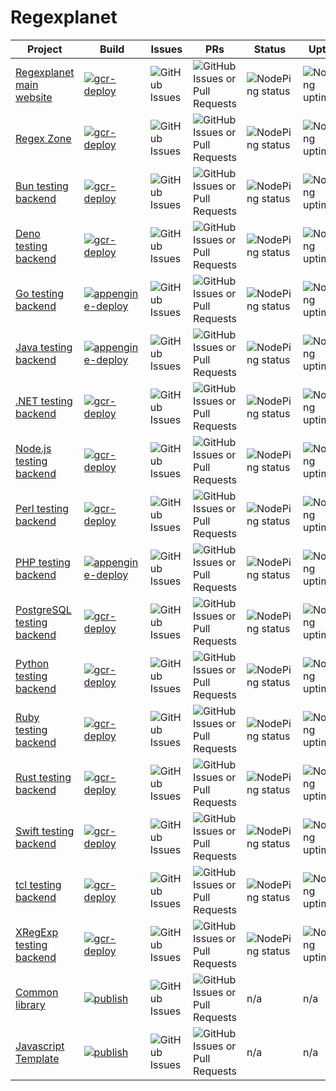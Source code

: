 # Regexplanet 

| Project | Build | Issues | PRs | Status | Uptime | Source |
|---------|-------|--------|-----|--------|--------|--------|
| [Regexplanet main website](https://www.regexplanet.com/) | [![gcr-deploy](https://github.com/regexplanet/regexplanet-next/actions/workflows/gcr-deploy.yaml/badge.svg)](https://github.com/regexplanet/regexplanet-next/actions/workflows/gcr-deploy.yaml) | ![GitHub Issues](https://img.shields.io/github/issues/regexplanet/regexplanet-next) | ![GitHub Issues or Pull Requests](https://img.shields.io/github/issues-pr/regexplanet/regexplanet-next) | ![NodePing status](https://img.shields.io/nodeping/status/e6od3bui-a5wl-49ff-8698-0cbtjc52rqw1) | ![NodePing uptime](https://img.shields.io/nodeping/uptime/e6od3bui-a5wl-49ff-8698-0cbtjc52rqw1) | [source](https://github.com/regexplanet/regexplanet-next) |
| [Regex Zone](https://www.regex.zone/) | [![gcr-deploy](https://github.com/regexplanet/regex-zone/actions/workflows/gcr-deploy.yaml/badge.svg)](https://github.com/regexplanet/regex-zone/actions/workflows/gcr-deploy.yaml) | ![GitHub Issues](https://img.shields.io/github/issues/regexplanet/regex-zone) | ![GitHub Issues or Pull Requests](https://img.shields.io/github/issues-pr/regexplanet/regex-zone) | ![NodePing status](https://img.shields.io/nodeping/status/e6od3bui-a5wl-49ff-8698-0cbtjc52rqw1) | ![NodePing uptime](https://img.shields.io/nodeping/uptime/e6od3bui-a5wl-49ff-8698-0cbtjc52rqw1) | [source](https://github.com/regexplanet/regex-zone) |
| [Bun testing backend](https://www.regexplanet.com/advanced/bun/index.html) | [![gcr-deploy](https://github.com/regexplanet/regexplanet-bun/actions/workflows/gcr-deploy.yaml/badge.svg)](https://github.com/regexplanet/regexplanet-bun/actions/workflows/gcr-deploy.yaml) | ![GitHub Issues](https://img.shields.io/github/issues/regexplanet/regexplanet-bun) | ![GitHub Issues or Pull Requests](https://img.shields.io/github/issues-pr/regexplanet/regexplanet-bun) | ![NodePing status](https://img.shields.io/nodeping/status/iajucfo0-kq0e-47ql-82sk-xoji0l2ejmfw) | ![NodePing uptime](https://img.shields.io/nodeping/uptime/iajucfo0-kq0e-47ql-82sk-xoji0l2ejmfw) | [source](https://github.com/regexplanet/regexplanet-bun) |
| [Deno testing backend](https://www.regexplanet.com/advanced/deno/index.html) | [![gcr-deploy](https://github.com/regexplanet/regexplanet-deno/actions/workflows/gcr-deploy.yaml/badge.svg)](https://github.com/regexplanet/regexplanet-deno/actions/workflows/gcr-deploy.yaml) | ![GitHub Issues](https://img.shields.io/github/issues/regexplanet/regexplanet-deno) | ![GitHub Issues or Pull Requests](https://img.shields.io/github/issues-pr/regexplanet/regexplanet-deno) | ![NodePing status](https://img.shields.io/nodeping/status/9z4pmj0b-ve3m-42s9-8s07-6c53rlel69iy) | ![NodePing uptime](https://img.shields.io/nodeping/uptime/9z4pmj0b-ve3m-42s9-8s07-6c53rlel69iy) | [source](https://github.com/regexplanet/regexplanet-deno) |
| [Go testing backend](https://www.regexplanet.com/advanced/go/index.html) | [![appengine-deploy](https://github.com/regexplanet/regexplanet-golang/actions/workflows/appengine-deploy.yaml/badge.svg)](https://github.com/regexplanet/regexplanet-golang/actions/workflows/appengine-deploy.yaml) | ![GitHub Issues](https://img.shields.io/github/issues/regexplanet/regexplanet-golang) | ![GitHub Issues or Pull Requests](https://img.shields.io/github/issues-pr/regexplanet/regexplanet-golang) | ![NodePing status](https://img.shields.io/nodeping/status/cvdmibs4-lyts-48bp-8l93-a4y3ihfrkncc) | ![NodePing uptime](https://img.shields.io/nodeping/uptime/cvdmibs4-lyts-48bp-8l93-a4y3ihfrkncc) | [source](https://github.com/regexplanet/regexplanet-golang) |
| [Java testing backend](https://www.regexplanet.com/advanced/java/index.html) | [![appengine-deploy](https://github.com/regexplanet/regexplanet-java/actions/workflows/appengine-deploy.yaml/badge.svg)](https://github.com/regexplanet/regexplanet-java/actions/workflows/appengine-deploy.yaml) | ![GitHub Issues](https://img.shields.io/github/issues/regexplanet/regexplanet-java) | ![GitHub Issues or Pull Requests](https://img.shields.io/github/issues-pr/regexplanet/regexplanet-java) | ![NodePing status](https://img.shields.io/nodeping/status/m84cfhq9-gk43-44r5-8mih-syzu6vp45tuk) | ![NodePing uptime](https://img.shields.io/nodeping/uptime/m84cfhq9-gk43-44r5-8mih-syzu6vp45tuk) | [source](https://github.com/regexplanet/regexplanet-java) |
| [.NET testing backend](https://www.regexplanet.com/advanced/dotnet/index.html) | [![gcr-deploy](https://github.com/regexplanet/regexplanet-dotnet/actions/workflows/gcr-deploy.yaml/badge.svg)](https://github.com/regexplanet/regexplanet-dotnet/actions/workflows/gcr-deploy.yaml) | ![GitHub Issues](https://img.shields.io/github/issues/regexplanet/regexplanet-dotnet) | ![GitHub Issues or Pull Requests](https://img.shields.io/github/issues-pr/regexplanet/regexplanet-dotnet) | ![NodePing status](https://img.shields.io/nodeping/status/9z4pmj0b-ve3m-42s9-8s07-6c53rlel69iy) | ![NodePing uptime](https://img.shields.io/nodeping/uptime/9z4pmj0b-ve3m-42s9-8s07-6c53rlel69iy) | [source](https://github.com/regexplanet/regexplanet-dotnet) |
| [Node.js testing backend](https://www.regexplanet.com/advanced/nodejs/index.html) | [![gcr-deploy](https://github.com/regexplanet/regexplanet-nodejs/actions/workflows/gcr-deploy.yaml/badge.svg)](https://github.com/regexplanet/regexplanet-nodejs/actions/workflows/gcr-deploy.yaml) | ![GitHub Issues](https://img.shields.io/github/issues/regexplanet/regexplanet-nodejs) | ![GitHub Issues or Pull Requests](https://img.shields.io/github/issues-pr/regexplanet/regexplanet-nodejs) | ![NodePing status](https://img.shields.io/nodeping/status/9z4pmj0b-ve3m-42s9-8s07-6c53rlel69iy) | ![NodePing uptime](https://img.shields.io/nodeping/uptime/9z4pmj0b-ve3m-42s9-8s07-6c53rlel69iy) | [source](https://github.com/regexplanet/regexplanet-nodejs) |
| [Perl testing backend](https://www.regexplanet.com/advanced/perl/index.html) | [![gcr-deploy](https://github.com/regexplanet/regexplanet-perl-cgi/actions/workflows/gcr-deploy.yaml/badge.svg)](https://github.com/regexplanet/regexplanet-perl-cgi/actions/workflows/gcr-deploy.yaml) | ![GitHub Issues](https://img.shields.io/github/issues/regexplanet/regexplanet-perl-cgi) | ![GitHub Issues or Pull Requests](https://img.shields.io/github/issues-pr/regexplanet/regexplanet-perl-cgi) | ![NodePing status](https://img.shields.io/nodeping/status/gkh86985-3ae2-4w7b-8opi-il8pki62v1ie) | ![NodePing uptime](https://img.shields.io/nodeping/uptime/gkh86985-3ae2-4w7b-8opi-il8pki62v1ie) | [source](https://github.com/regexplanet/regexplanet-perl-cgi) |
| [PHP testing backend](https://www.regexplanet.com/advanced/php/index.html) | [![appengine-deploy](https://github.com/regexplanet/regexplanet-php/actions/workflows/appengine-deploy.yaml/badge.svg)](https://github.com/regexplanet/regexplanet-php/actions/workflows/appengine-deploy.yaml) | ![GitHub Issues](https://img.shields.io/github/issues/regexplanet/regexplanet-php) | ![GitHub Issues or Pull Requests](https://img.shields.io/github/issues-pr/regexplanet/regexplanet-php) | ![NodePing status](https://img.shields.io/nodeping/status/tv5izwkj-w7m2-4epk-8l9i-2z8y36h0o1n1) | ![NodePing uptime](https://img.shields.io/nodeping/uptime/tv5izwkj-w7m2-4epk-8l9i-2z8y36h0o1n1) | [source](https://github.com/regexplanet/regexplanet-php) |
| [PostgreSQL testing backend](https://www.regexplanet.com/advanced/postgresql/index.html) | [![gcr-deploy](https://github.com/regexplanet/regexplanet-postgresql/actions/workflows/gcr-deploy.yaml/badge.svg)](https://github.com/regexplanet/regexplanet-postgresql/actions/workflows/gcr-deploy.yaml) | ![GitHub Issues](https://img.shields.io/github/issues/regexplanet/regexplanet-postgresql) | ![GitHub Issues or Pull Requests](https://img.shields.io/github/issues-pr/regexplanet/regexplanet-postgresql) | ![NodePing status](https://img.shields.io/nodeping/status/43ytdj0n-jeiu-4zta-8ptc-wr7xmxztp5i8) | ![NodePing uptime](https://img.shields.io/nodeping/uptime/43ytdj0n-jeiu-4zta-8ptc-wr7xmxztp5i8) | [source](https://github.com/regexplanet/regexplanet-postgresql) |
| [Python testing backend](https://www.regexplanet.com/advanced/python/index.html) | [![gcr-deploy](https://github.com/regexplanet/regexplanet-python3/actions/workflows/gcr-deploy.yaml/badge.svg)](https://github.com/regexplanet/regexplanet-python3/actions/workflows/gcr-deploy.yaml) | ![GitHub Issues](https://img.shields.io/github/issues/regexplanet/regexplanet-python3) | ![GitHub Issues or Pull Requests](https://img.shields.io/github/issues-pr/regexplanet/regexplanet-python3) | ![NodePing status](https://img.shields.io/nodeping/status/15fanuwl-znir-46nz-8542-fzsk4fg3zrvg) | ![NodePing uptime](https://img.shields.io/nodeping/uptime/15fanuwl-znir-46nz-8542-fzsk4fg3zrvg) | [source](https://github.com/regexplanet/regexplanet-python3) |
| [Ruby testing backend](https://www.regexplanet.com/advanced/ruby/index.html) | [![gcr-deploy](https://github.com/regexplanet/regexplanet-ruby/actions/workflows/gcr-deploy.yaml/badge.svg)](https://github.com/regexplanet/regexplanet-ruby/actions/workflows/gcr-deploy.yaml) | ![GitHub Issues](https://img.shields.io/github/issues/regexplanet/regexplanet-ruby) | ![GitHub Issues or Pull Requests](https://img.shields.io/github/issues-pr/regexplanet/regexplanet-ruby) | ![NodePing status](https://img.shields.io/nodeping/status/e6od3bui-a5wl-49ff-8698-0cbtjc52rqw1) | ![NodePing uptime](https://img.shields.io/nodeping/uptime/e6od3bui-a5wl-49ff-8698-0cbtjc52rqw1) | [source](https://github.com/regexplanet/regexplanet-ruby) |
| [Rust testing backend](https://www.regexplanet.com/advanced/rust/index.html) | [![gcr-deploy](https://github.com/regexplanet/regexplanet-rust/actions/workflows/gcr-deploy.yaml/badge.svg)](https://github.com/regexplanet/regexplanet-rust/actions/workflows/gcr-deploy.yaml) | ![GitHub Issues](https://img.shields.io/github/issues/regexplanet/regexplanet-rust) | ![GitHub Issues or Pull Requests](https://img.shields.io/github/issues-pr/regexplanet/regexplanet-rust) | ![NodePing status](https://img.shields.io/nodeping/status/ujhwq5rz-ozzd-4uj7-8jth-4osxplhcw4j2) | ![NodePing uptime](https://img.shields.io/nodeping/uptime/ujhwq5rz-ozzd-4uj7-8jth-4osxplhcw4j2) | [source](https://github.com/regexplanet/regexplanet-rust) |
| [Swift testing backend](https://www.regexplanet.com/advanced/swift/index.html) | [![gcr-deploy](https://github.com/regexplanet/regexplanet-swift/actions/workflows/gcr-deploy.yaml/badge.svg)](https://github.com/regexplanet/regexplanet-swift/actions/workflows/gcr-deploy.yaml) | ![GitHub Issues](https://img.shields.io/github/issues/regexplanet/regexplanet-swift) | ![GitHub Issues or Pull Requests](https://img.shields.io/github/issues-pr/regexplanet/regexplanet-swift) | ![NodePing status](https://img.shields.io/nodeping/status/sd8rr8e8-0vw2-4cur-87tg-tnm9et6pc6w5) | ![NodePing uptime](https://img.shields.io/nodeping/uptime/sd8rr8e8-0vw2-4cur-87tg-tnm9et6pc6w5) | [source](https://github.com/regexplanet/regexplanet-swift) |
| [tcl testing backend](https://www.regexplanet.com/advanced/tcl/index.html) | [![gcr-deploy](https://github.com/regexplanet/regexplanet-tcl/actions/workflows/gcr-deploy.yaml/badge.svg)](https://github.com/regexplanet/regexplanet-tcl/actions/workflows/gcr-deploy.yaml) | ![GitHub Issues](https://img.shields.io/github/issues/regexplanet/regexplanet-tcl) | ![GitHub Issues or Pull Requests](https://img.shields.io/github/issues-pr/regexplanet/regexplanet-tcl) | ![NodePing status](https://img.shields.io/nodeping/status/kk4u50sh-kave-4wwx-8f2i-74tgnum8szwa) | ![NodePing uptime](https://img.shields.io/nodeping/uptime/kk4u50sh-kave-4wwx-8f2i-74tgnum8szwa) | [source](https://github.com/regexplanet/regexplanet-tcl) |
| [XRegExp testing backend](https://www.regexplanet.com/advanced/xregexp/index.html) | [![gcr-deploy](https://github.com/regexplanet/regexplanet-xregexp/actions/workflows/gcr-deploy.yaml/badge.svg)](https://github.com/regexplanet/regexplanet-xregexp/actions/workflows/gcr-deploy.yaml) | ![GitHub Issues](https://img.shields.io/github/issues/regexplanet/regexplanet-xregexp) | ![GitHub Issues or Pull Requests](https://img.shields.io/github/issues-pr/regexplanet/regexplanet-xregexp) | ![NodePing status](https://img.shields.io/nodeping/status/7ysrbqyo-38sg-44au-8j78-g6fpipl8sxho) | ![NodePing uptime](https://img.shields.io/nodeping/uptime/7ysrbqyo-38sg-44au-8j78-g6fpipl8sxho) | [source](https://github.com/regexplanet/regexplanet-xregexp) |
| [Common library](https://jsr.io/@regexplanet/common) | [![publish](regexplanet/regexplanet-common/actions/workflows/publish.yaml/badge.svg)](regexplanet/regexplanet-common/actions/workflows/publish.yaml) | ![GitHub Issues](https://img.shields.io/github/issues/regexplanet/regexplanet-common) | ![GitHub Issues or Pull Requests](https://img.shields.io/github/issues-pr/regexplanet/regexplanet-common) | n/a | n/a | [source](regexplanet/regexplanet-common) |
| [Javascript Template](https://jsr.io/@regexplanet/template) | [![publish](regexplanet/regexplanet-template/actions/workflows/publish.yaml/badge.svg)](regexplanet/regexplanet-template/actions/workflows/publish.yaml) | ![GitHub Issues](https://img.shields.io/github/issues/regexplanet/regexplanet-template) | ![GitHub Issues or Pull Requests](https://img.shields.io/github/issues-pr/regexplanet/regexplanet-template) | n/a | n/a | [source](regexplanet/regexplanet-template) |
